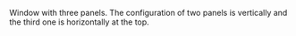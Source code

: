 Window with three panels. The configuration of two panels is vertically and
the third one is horizontally at the top.